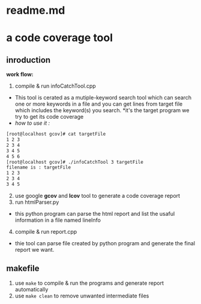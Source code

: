 readme.md
===
# a code coverage tool
## inroduction
**work flow:**
1. compile & run infoCatchTool.cpp
* This tool is cerated as a mutiple-keyword search tool which can search one or more keywords in a file and you can get lines from target file which includes the keyword(s) you search.
*it's the target program we try to get its code coverage
* _how to use it :_ 
```bash
[root@localhost gcov]# cat targetFile
1 2 3
2 3 4
3 4 5
4 5 6
[root@localhost gcov]# ./infoCatchTool 3 targetFile
filename is : targetFile
1 2 3
2 3 4
3 4 5
```
2. use google __gcov__ and __lcov__ tool to generate a code coverage report
3. run htmlParser.py 
* this python program can parse the html report and list the usaful information in a file named lineInfo
4. compile & run report.cpp
* thie tool can parse file created by python program and generate the final report we want.
## makefile 
1. use ```make``` to compile & run the programs and generate report automatically
2. use ```make clean``` to remove unwanted intermediate files


